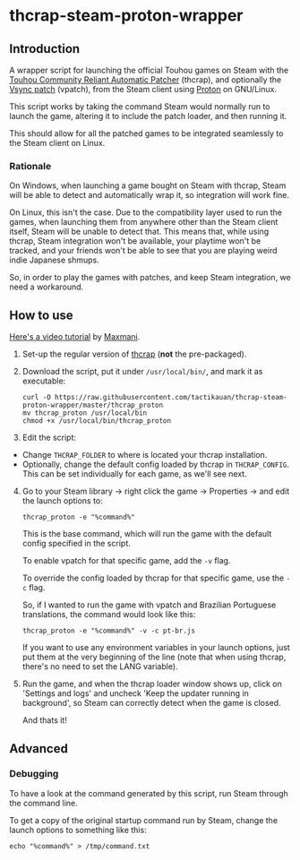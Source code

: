 # thcrap-steam-proton-wrapper
## Introduction
A wrapper script for launching the official Touhou games on Steam with the [Touhou Community Reliant Automatic Patcher](https://www.thpatch.net/) (thcrap), and optionally the [Vsync patch](https://en.touhouwiki.net/wiki/Game_Tools_and_Modifications#Vsync_Patches) (vpatch), from the Steam client using [Proton](<https://en.wikipedia.org/wiki/Proton_(software)>) on GNU/Linux.

This script works by taking the command Steam would normally run to launch the game, altering it to include the patch loader, and then running it.

This should allow for all the patched games to be integrated seamlessly to the Steam client on Linux.

### Rationale

On Windows, when launching a game bought on Steam with thcrap, Steam will be able to detect and automatically wrap it, so integration will work fine.

On Linux, this isn't the case. Due to the compatibility layer used to run the games, when launching them from anywhere other than the Steam client itself, Steam will be unable to detect that. This means that, while using thcrap, Steam integration won't be available, your playtime won't be tracked, and your friends won't be able to see that you are playing weird indie Japanese shmups.

So, in order to play the games with patches, and keep Steam integration, we need a workaround.

## How to use
[Here's a video tutorial](https://www.youtube.com/watch?v=gyC_EWNWqPc) by [Maxmani](https://www.youtube.com/c/Maxmani).
1. Set-up the regular version of [thcrap](https://www.thpatch.net/wiki/Touhou_Patch_Center:Download) (**not** the pre-packaged).
2. Download the script, put it under `/usr/local/bin/`, and mark it as executable:

       curl -O https://raw.githubusercontent.com/tactikauan/thcrap-steam-proton-wrapper/master/thcrap_proton
       mv thcrap_proton /usr/local/bin
       chmod +x /usr/local/bin/thcrap_proton

3. Edit the script:
- Change `THCRAP_FOLDER` to where is located your thcrap installation.
- Optionally, change the default config loaded by thcrap in `THCRAP_CONFIG`. This can be set individually for each game, as we'll see next.

4. Go to your Steam library -> right click the game -> Properties -> and edit the launch options to:

       thcrap_proton -e "%command%"
        
   This is the base command, which will run the game with the default config specified in the script.

   To enable vpatch for that specific game, add the `-v` flag.

   To override the config loaded by thcrap for that specific game, use the `-c` flag.
   
   So, if I wanted to run the game with vpatch and Brazilian Portuguese translations, the command would look like this:
       
       thcrap_proton -e "%command%" -v -c pt-br.js

   If you want to use any environment variables in your launch options, just put them at the very beginning of the line (note that when using thcrap, there's no need to set the LANG variable).

5. Run the game, and when the thcrap loader window shows up, click on 'Settings and logs' and uncheck 'Keep the updater running in background', so Steam can correctly detect when the game is closed.

   And thats it!

## Advanced
### Debugging
To have a look at the command generated by this script, run Steam through the command line.

To get a copy of the original startup command run by Steam, change the launch options to something like this:

    echo "%command%" > /tmp/command.txt

